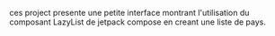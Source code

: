 ces project  presente une petite interface montrant l'utilisation du composant LazyList de jetpack compose en creant une liste de pays.
